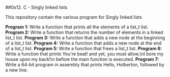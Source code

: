 ##0x12. C - Singly linked lists

This repository contain the various program for Singly linked lists

**Program 1:** Write a function that prints all the elements of a list_t list.
**Program 2:** Write a function that returns the number of elements in a linked list_t list.
**Program 3:** Write a function that adds a new node at the beginning of a list_t list.
**Program 4:** Write a function that adds a new node at the end of a list_t list.
**Program 5:** Write a function that frees a list_t list.
**Program 6:** Write a function that prints You're beat! and yet, you must allow,\nI bore my house upon my back!\n before the main function is executed.
**Program 7:** Write a 64-bit program in assembly that prints Hello, Holberton, followed by a new line.
